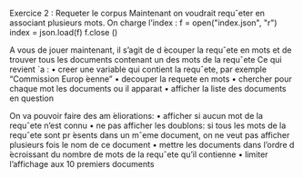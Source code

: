 Exercice 2 : Requeter le corpus
Maintenant on voudrait requˆeter en associant plusieurs mots.
On charge l’index :
f = open("index.json", "r")
index = json.load(f)
f.close ()

A vous de jouer maintenant, il s’agit de d ́ecouper la requˆete en mots et
de trouver tous les documents contenant un des mots de la requˆete
Ce qui revient `a :
• creer une variable qui contient la requˆete, par exemple “Commission Europ ́eenne”
• decouper la requete en mots
• chercher pour chaque mot les documents ou il apparaıt
• afficher la liste des documents en question


On va pouvoir faire des am ́eliorations:
• afficher si aucun mot de la requˆete n’est connu
• ne pas afficher les doublons: si tous les mots de la requˆete sont pr ́esents dans un
mˆeme document, on ne veut pas afficher plusieurs fois le nom de ce document
• mettre les documents dans l’ordre d ́ecroissant du nombre de mots de la requˆete
qu’il contienne
• limiter l’affichage aux 10 premiers documents